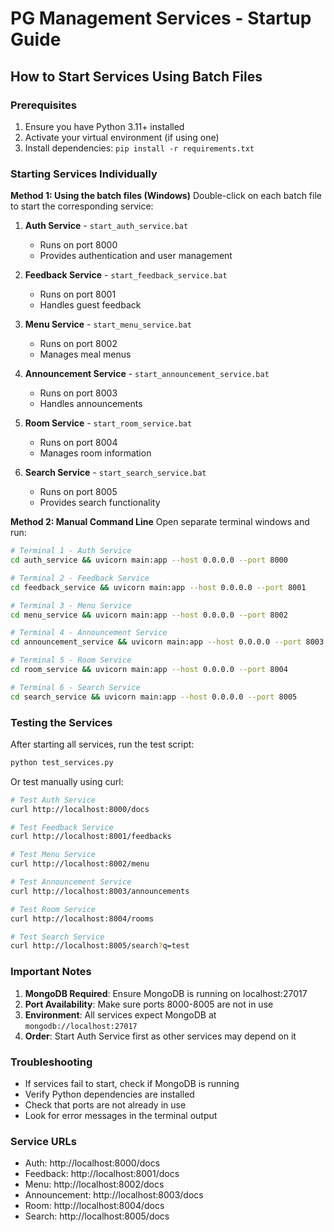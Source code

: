 # PG Management Services - Startup Guide

## How to Start Services Using Batch Files

### Prerequisites
1. Ensure you have Python 3.11+ installed
2. Activate your virtual environment (if using one)
3. Install dependencies: `pip install -r requirements.txt`

### Starting Services Individually

**Method 1: Using the batch files (Windows)**
Double-click on each batch file to start the corresponding service:

1. **Auth Service** - `start_auth_service.bat`
   - Runs on port 8000
   - Provides authentication and user management

2. **Feedback Service** - `start_feedback_service.bat`
   - Runs on port 8001
   - Handles guest feedback

3. **Menu Service** - `start_menu_service.bat`
   - Runs on port 8002
   - Manages meal menus

4. **Announcement Service** - `start_announcement_service.bat`
   - Runs on port 8003
   - Handles announcements

5. **Room Service** - `start_room_service.bat`
   - Runs on port 8004
   - Manages room information

6. **Search Service** - `start_search_service.bat`
   - Runs on port 8005
   - Provides search functionality

**Method 2: Manual Command Line**
Open separate terminal windows and run:
```bash
# Terminal 1 - Auth Service
cd auth_service && uvicorn main:app --host 0.0.0.0 --port 8000

# Terminal 2 - Feedback Service  
cd feedback_service && uvicorn main:app --host 0.0.0.0 --port 8001

# Terminal 3 - Menu Service
cd menu_service && uvicorn main:app --host 0.0.0.0 --port 8002

# Terminal 4 - Announcement Service
cd announcement_service && uvicorn main:app --host 0.0.0.0 --port 8003

# Terminal 5 - Room Service
cd room_service && uvicorn main:app --host 0.0.0.0 --port 8004

# Terminal 6 - Search Service
cd search_service && uvicorn main:app --host 0.0.0.0 --port 8005
```

### Testing the Services

After starting all services, run the test script:
```bash
python test_services.py
```

Or test manually using curl:
```bash
# Test Auth Service
curl http://localhost:8000/docs

# Test Feedback Service
curl http://localhost:8001/feedbacks

# Test Menu Service
curl http://localhost:8002/menu

# Test Announcement Service
curl http://localhost:8003/announcements

# Test Room Service
curl http://localhost:8004/rooms

# Test Search Service
curl http://localhost:8005/search?q=test
```

### Important Notes

1. **MongoDB Required**: Ensure MongoDB is running on localhost:27017
2. **Port Availability**: Make sure ports 8000-8005 are not in use
3. **Environment**: All services expect MongoDB at `mongodb://localhost:27017`
4. **Order**: Start Auth Service first as other services may depend on it

### Troubleshooting

- If services fail to start, check if MongoDB is running
- Verify Python dependencies are installed
- Check that ports are not already in use
- Look for error messages in the terminal output

### Service URLs
- Auth: http://localhost:8000/docs
- Feedback: http://localhost:8001/docs
- Menu: http://localhost:8002/docs
- Announcement: http://localhost:8003/docs
- Room: http://localhost:8004/docs
- Search: http://localhost:8005/docs
